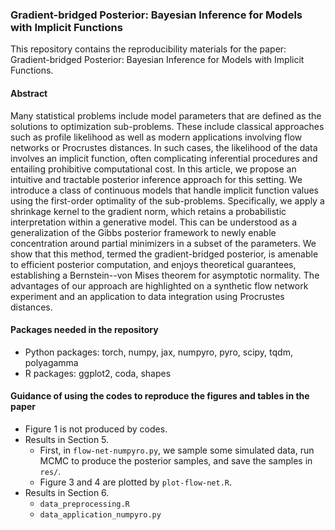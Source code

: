 ### Gradient-bridged Posterior: Bayesian Inference for Models with Implicit Functions

This repository contains the reproducibility materials for the paper: Gradient-bridged Posterior: Bayesian Inference for Models with Implicit Functions.

#### Abstract

Many statistical problems include model parameters that are defined as the solutions to optimization sub-problems. These include classical approaches such as profile likelihood as well as  modern applications involving flow networks or Procrustes distances. In such cases, the likelihood of the data involves an implicit function, often complicating inferential procedures and entailing prohibitive computational cost. In this article, we propose an intuitive and tractable posterior inference approach for this setting. We introduce a class of continuous models that handle implicit function values using the first-order optimality of the sub-problems. Specifically, we apply a shrinkage kernel to the gradient norm, which retains a probabilistic interpretation within a generative model. This can be understood as a generalization of the Gibbs posterior framework to newly enable concentration around partial minimizers in a subset of the parameters. We show that this method, termed the gradient-bridged posterior, is amenable to efficient posterior computation, and enjoys theoretical guarantees, establishing a Bernstein--von Mises theorem for asymptotic normality. The advantages of our approach  are highlighted on a synthetic flow network experiment and an application to data integration using Procrustes distances.

#### Packages needed in the repository

- Python packages: torch, numpy, jax, numpyro, pyro, scipy, tqdm, polyagamma
- R packages: ggplot2, coda, shapes

#### Guidance of using the codes to reproduce the figures and tables in the paper

- Figure 1 is not produced by codes.
- Results in Section 5.
    - First, in `flow-net-numpyro.py`, we sample some simulated data, run MCMC to produce the posterior samples, and save the samples in `res/`.
    - Figure 3 and 4 are plotted by `plot-flow-net.R`.
- Results in Section 6.
    - `data_preprocessing.R`
    - `data_application_numpyro.py`